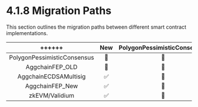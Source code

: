# 4.1.8 Migration Paths

This section outlines the migration paths between different smart contract implementations.

|           ++++++            |      New      | PolygonPessimisticConsensus | AggchainECDSAMultisig | AggchainFEP_OLD | AggchainFEP_New |
|:---------------------------:|:-------------:|:---------------------------:|:---------------------:|:---------------:|:---------------:|
| PolygonPessimisticConsensus | :red_circle:  |        :red_circle:         |     :white_check_mark:     |  :red_circle:   |  :red_circle:   |
|       AggchainFEP_OLD       | :red_circle:  |        :red_circle:         |     :red_circle:      |  :red_circle:   |  :white_check_mark:  |
|    AggchainECDSAMultisig    | :white_check_mark: |        :red_circle:         |     :red_circle:      |  :red_circle:   |  :white_check_mark:  |
|       AggchainFEP_New       | :white_check_mark: |        :red_circle:         |     :red_circle:      |  :red_circle:   |  :red_circle:   |
|       zkEVM/Validium        | :white_check_mark: |        :red_circle:         |     :white_check_mark:     |  :red_circle:   |  :white_check_mark:  |

